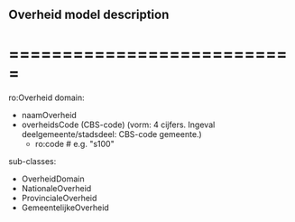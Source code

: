 ## Overheid model description
# ===========================

ro:Overheid
  domain:
  - naamOverheid
  - overheidsCode   (CBS-code) (vorm: 4 cijfers. Ingeval deelgemeente/stadsdeel: CBS-code gemeente.)
    - ro:code       # e.g. "s100"

  sub-classes:
  - OverheidDomain
  - NationaleOverheid
  - ProvincialeOverheid
  - GemeentelijkeOverheid
